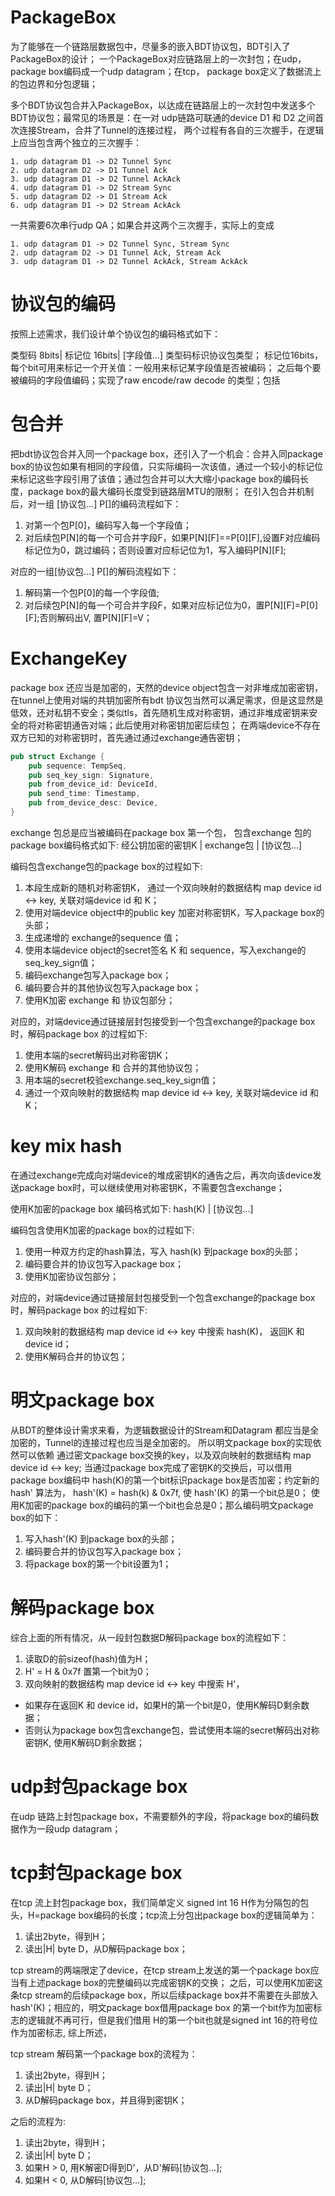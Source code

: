 # PackageBox
为了能够在一个链路层数据包中，尽量多的嵌入BDT协议包，BDT引入了PackageBox的设计；
一个PackageBox对应链路层上的一次封包；在udp，package box编码成一个udp datagram；在tcp， package box定义了数据流上的包边界和分包逻辑；

多个BDT协议包合并入PackageBox，以达成在链路层上的一次封包中发送多个BDT协议包；最常见的场景是：在一对 udp链路可联通的device D1 和 D2 之间首次连接Stream，合并了Tunnel的连接过程， 两个过程有各自的三次握手，在逻辑上应当包含两个独立的三次握手：
```
1. udp datagram D1 -> D2 Tunnel Sync
2. udp datagram D2 -> D1 Tunnel Ack
3. udp datagram D1 -> D2 Tunnel AckAck
4. udp datagram D1 -> D2 Stream Sync 
5. udp datagram D2 -> D1 Stream Ack
6. udp datagram D1 -> D2 Stream AckAck
```
一共需要6次串行udp QA；如果合并这两个三次握手，实际上的变成
```
1. udp datagram D1 -> D2 Tunnel Sync, Stream Sync 
2. udp datagram D2 -> D1 Tunnel Ack, Stream Ack
3. udp datagram D1 -> D2 Tunnel AckAck, Stream AckAck 
```

# 协议包的编码
按照上述需求，我们设计单个协议包的编码格式如下：

类型码 8bits| 标记位 16bits| [字段值...]
类型码标识协议包类型；
标记位16bits，每个bit可用来标记一个开关值：一般用来标记某字段值是否被编码；
之后每个要被编码的字段值编码；实现了raw encode/raw decode 的类型；包括

# 包合并
把bdt协议包合并入同一个package box，还引入了一个机会：合并入同package box的协议包如果有相同的字段值，只实际编码一次该值，通过一个较小的标记位来标记这些字段引用了该值；通过包合并可以大大缩小package box的编码长度，package box的最大编码长度受到链路层MTU的限制；
在引入包合并机制后，对一组 [协议包...] P[]的编码流程如下：
1. 对第一个包P[0]，编码写入每一个字段值；
2. 对后续包P[N]的每一个可合并字段F，如果P[N][F]==P[0][F],设置F对应编码标记位为0，跳过编码；否则设置对应标记位为1，写入编码P[N][F];

对应的一组[协议包...] P[]的解码流程如下：
1. 解码第一个包P[0]的每一个字段值;
2. 对后续包P[N]的每一个可合并字段F，如果对应标记位为0，置P[N][F]=P[0][F];否则解码出V, 置P[N][F]=V；


# ExchangeKey
package box 还应当是加密的，天然的device object包含一对非堆成加密密钥，在tunnel上使用对端的共钥加密所有bdt 协议包当然可以满足需求，但是这显然是低效，还对私钥不安全；类似tls，首先随机生成对称密钥，通过非堆成密钥来安全的将对称密钥通告对端；此后使用对称密钥加密后续包；
在两端device不存在双方已知的对称密钥时，首先通过通过exchange通告密钥；
```rust
pub struct Exchange {
    pub sequence: TempSeq,
    pub seq_key_sign: Signature,
    pub from_device_id: DeviceId,
    pub send_time: Timestamp,
    pub from_device_desc: Device,
}
```
exchange 包总是应当被编码在package box 第一个包， 包含exchange 包的package box编码格式如下:
经公钥加密的密钥K | exchange包 | [协议包...]

编码包含exchange包的package box的过程如下:
1. 本段生成新的随机对称密钥K， 通过一个双向映射的数据结构 map device id <-> key, 关联对端device id 和 K； 
2. 使用对端device object中的public key 加密对称密钥K，写入package box的头部；
3. 生成递增的 exchange的sequence 值；
4. 使用本端device object的secret签名 K 和 sequence，写入exchange的seq_key_sign值；
5. 编码exchange包写入package box；
6. 编码要合并的其他协议包写入package box；
7. 使用K加密 exchange 和 协议包部分；

对应的，对端device通过链接层封包接受到一个包含exchange的package box时，解码package box 的过程如下:
1. 使用本端的secret解码出对称密钥K；
2. 使用K解码 exchange 和 合并的其他协议包；
3. 用本端的secret校验exchange.seq_key_sign值；
3. 通过一个双向映射的数据结构 map device id <-> key, 关联对端device id 和 K；

# key mix hash
在通过exchange完成向对端device的堆成密钥K的通告之后，再次向该device发送package box时，可以继续使用对称密钥K，不需要包含exchange；

使用K加密的package box 编码格式如下:
hash(K) | [协议包...]

编码包含使用K加密的package box的过程如下:
1. 使用一种双方约定的hash算法，写入 hash(k) 到package box的头部；
2. 编码要合并的协议包写入package box；
3. 使用K加密协议包部分；

对应的，对端device通过链接层封包接受到一个包含exchange的package box时，解码package box 的过程如下:
1. 双向映射的数据结构 map device id <-> key 中搜索 hash(K)， 返回K 和 device id；
2. 使用K解码合并的协议包；

# 明文package box
从BDT的整体设计需求来看，为逻辑数据设计的Stream和Datagram 都应当是全加密的，Tunnel的连接过程也应当是全加密的。
所以明文package box的实现依然可以依赖 通过密文package box交换的key，以及双向映射的数据结构 map device id <-> key;
当通过package box完成了密钥K的交换后，可以借用package box编码中 hash(K)的第一个bit标识package box是否加密；约定新的hash' 算法为， hash'(K) = hash(k) & 0x7f, 使 hash'(K) 的第一个bit总是0； 使用K加密的package box的编码的第一个bit也会总是0；那么编码明文package box的如下：
1. 写入hash'(K) 到package box的头部；
2. 编码要合并的协议包写入package box；
3. 将package box的第一个bit设置为1；

# 解码package box
综合上面的所有情况，从一段封包数据D解码package box的流程如下：
1. 读取D的前sizeof(hash)值为H；
2. H' = H & 0x7f 置第一个bit为0；
3. 双向映射的数据结构 map device id <-> key 中搜索 H'， 
+ 如果存在返回K 和 device id，如果H的第一个bit是0，使用K解码D剩余数据；
+ 否则认为package box包含exchange包，尝试使用本端的secret解码出对称密钥K, 使用K解码D剩余数据；

# udp封包package box
在udp 链路上封包package box，不需要额外的字段，将package box的编码数据作为一段udp datagram； 

# tcp封包package box
在tcp 流上封包package box，我们简单定义 signed int 16 H作为分隔包的包头，H=package box编码的长度；tcp流上分包出package box的逻辑简单为：
1. 读出2byte，得到H；
2. 读出|H| byte D，从D解码package box；

tcp stream的两端限定了device，在tcp stream上发送的第一个package box应当有上述package box的完整编码以完成密钥K的交换； 之后，可以使用K加密这条tcp stream的后续package box，所以后续package box并不需要在头部放入hash'(K)；相应的，明文package box借用package box 的第一个bit作为加密标志的逻辑就不再可行，但是我们借用 H的第一个bit也就是signed int 16的符号位作为加密标志, 综上所述，

tcp stream 解码第一个package box的流程为：
1. 读出2byte，得到H；
2. 读出|H| byte D；
3. 从D解码package box，并且得到密钥K；

之后的流程为:
1. 读出2byte，得到H；
2. 读出|H| byte D；
3. 如果H > 0, 用K解密D得到D'，从D'解码[协议包...];
4. 如果H < 0, 从D解码[协议包...];










